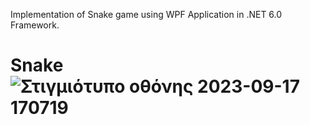Implementation of Snake game using WPF Application in .NET 6.0 Framework.

# Snake![Στιγμιότυπο οθόνης 2023-09-17 170719](https://github.com/gbekthereal/Snake/assets/81323878/0c0aa289-cae4-47c7-83d8-58c0567c61a7)
